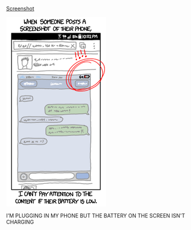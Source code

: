 [Screenshot](https://xkcd.com/1373)

![Screenshot](./random_comic.png)

I'M PLUGGING IN MY PHONE BUT THE BATTERY ON THE SCREEN ISN'T CHARGING

